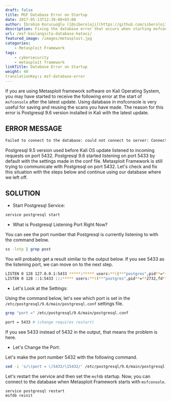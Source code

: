 ```yaml
---
draft: false
title: MSF Database Error on Startup
date: 2017-05-13T12:39:00+03:00
author: İbrahim Korucuoğlu ([@siberoloji](https://github.com/siberoloji))
description: Fixing the database error that occurs when starting msfconsole in Kali Linux.
url: /msf-baslangicta-database-hatasi/
featured_image: /images/metasploit.jpg
categories:
    - Metasploit Framework
tags:
    - cybersecurity
    - metasploit framework
linkTitle: Database Error on Startup
weight: 40
translationKey:: msf-database-error
---
```



If you are using Metasploit framework software on Kali Operating System, you may have started to receive the following error at the start of `msfconsole` after the latest update. Using database in msfconsole is very useful for saving and reusing the scans you have made. The reason for this error is Postgresql 9.6 version installed in Kali with the latest update.

## ERROR MESSAGE

```bash
Failed to connect to the database: could not connect to server: Connection refused Is the server running on host "localhost" (::1) and accepting TCP/IP connections on port 5432? could not connect to server: Connection refused Is the server running on host "localhost" (127.0.0.1) and accepting TCP/IP connections on port 5432?
```

Postgresql 9.5 version used before Kali OS update listened to incoming requests on port 5432. Postgresql 9.6 started listening on port 5433 by default with the settings made in the conf file. Metasploit Framework is still trying to communicate with Postgresql on port 5432. Let's check and fix this situation with the steps below and continue using our database where we left off.

## SOLUTION

* Start Postgresql Service:

```bash
service postgresql start
```

* What is Postgresql Listening Port Right Now?

You can see the port number that Postgresql is currently listening to with the command below.

```bash
ss -lntp | grep post
```

You will probably get a result similar to the output below. If you see 5433 as the listening port, we can move on to the next step.

```bash
LISTEN 0 128 127.0.0.1:5433 *****:***** users:**((**"postgres",pid**=**2732,fd**=**6**))**
LISTEN 0 128 ::1:5433 :::***** users:**((**"postgres",pid**=**2732,fd**=**3**))**
```

* Let's Look at the Settings:

Using the command below, let's see which port is set in the `/etc/postgresql/9.6/main/postgresql.conf` settings file.

```bash
grep "port =" /etc/postgresql/9.6/main/postgresql.conf

port = 5433 # (change requires restart)
```

If you see 5433 instead of 5432 in the output, that means the problem is here.

* Let's Change the Port:

Let's make the port number 5432 with the following command.

```bash
sed -i 's/\(port = \)5433/\15432/' /etc/postgresql/9.6/main/postgresql.conf
```

Let's restart the service and then set the `msfdb` startup. Now, you can connect to the database when Metasploit Framework starts with `msfconsole`.

```bash
service postgresql restart
msfdb reinit
```
